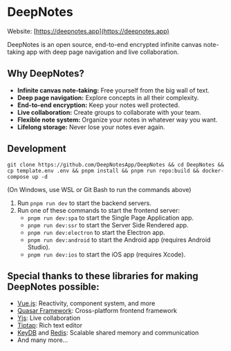 # DeepNotes

Website: [https://deepnotes.app](https://deepnotes.app)

DeepNotes is an open source, end-to-end encrypted infinite canvas note-taking app with deep page navigation and live collaboration.

## Why DeepNotes?

- **Infinite canvas note-taking:** Free yourself from the big wall of text.
- **Deep page navigation:** Explore concepts in all their complexity.
- **End-to-end encryption:** Keep your notes well protected.
- **Live collaboration:** Create groups to collaborate with your team.
- **Flexible note system:** Organize your notes in whatever way you want.
- **Lifelong storage:** Never lose your notes ever again.

## Development

```console
git clone https://github.com/DeepNotesApp/DeepNotes && cd DeepNotes && cp template.env .env && pnpm install && pnpm run repo:build && docker-compose up -d
```

(On Windows, use WSL or Git Bash to run the commands above)

1. Run `pnpm run dev` to start the backend servers.
2. Run one of these commands to start the frontend server:
   - `pnpm run dev:spa` to start the Single Page Application app.
   - `pnpm run dev:ssr` to start the Server Side Rendered app.
   - `pnpm run dev:electron` to start the Electron app.
   - `pnpm run dev:android` to start the Android app (requires Android Studio).
   - `pnpm run dev:ios` to start the iOS app (requires Xcode).

## Special thanks to these libraries for making DeepNotes possible:

- [Vue.js](https://vuejs.org/): Reactivity, component system, and more
- [Quasar Framework](https://quasar.dev/): Cross-platform frontend framework
- [Yjs](https://docs.yjs.dev/): Live collaboration
- [Tiptap](https://tiptap.dev/): Rich text editor
- [KeyDB](https://docs.keydb.dev/) and [Redis](https://redis.io/): Scalable shared memory and communication
- And many more...
